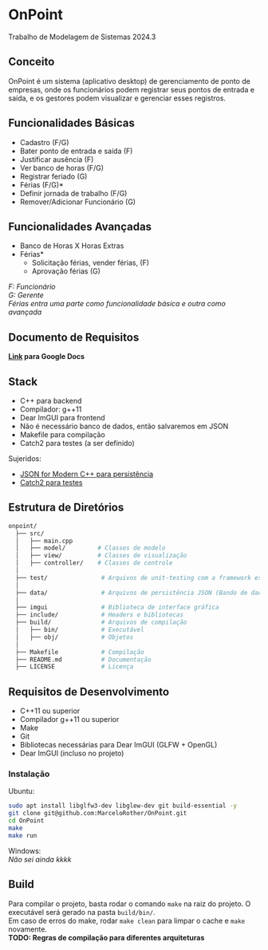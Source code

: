 # OnPoint

Trabalho de Modelagem de Sistemas 2024.3

## Conceito

OnPoint é um sistema (aplicativo desktop) de gerenciamento de ponto de empresas, onde os funcionários podem registrar seus pontos de entrada e saída, e os gestores podem visualizar e gerenciar esses registros.

## Funcionalidades Básicas

- Cadastro (F/G)
- Bater ponto de entrada e saída (F)
- Justificar ausência (F)
- Ver banco de horas (F/G)
- Registrar feriado (G)
- Férias (F/G)*
- Definir jornada de trabalho (F/G)
- Remover/Adicionar Funcionário (G)

## Funcionalidades Avançadas

- Banco de Horas X Horas Extras
- Férias*
  - Solicitação férias, vender férias, (F)
  - Aprovação férias (G)

*F: Funcionário*  
*G: Gerente*  
*Férias entra uma parte como funcionalidade básica e outra como avançada*

## Documento de Requisitos

**[Link](https://docs.google.com/document/d/1xuJsYoNLxCbsjtd0VRltBEp-ul_sF35xkzdqI95Chf4/edit?tab=t.0) para Google Docs**

## Stack

- C++ para backend
- Compilador: g++11
- Dear ImGUI para frontend
- Não é necessário banco de dados, então salvaremos em JSON
- Makefile para compilação
- Catch2 para testes (a ser definido)

Sujeridos:

- [JSON for Modern C++ para persistência](https://github.com/nlohmann/json)
- [Catch2 para testes](https://github.com/catchorg/Catch2)

## Estrutura de Diretórios

```bash
onpoint/
  ├── src/
  │   ├── main.cpp
  │   ├── model/         # Classes de modelo
  │   ├── view/          # Classes de visualização
  │   ├── controller/    # Classes de controle
  │   
  ├── test/               # Arquivos de unit-testing com a framework escolhida
  │
  ├── data/               # Arquivos de persistência JSON (Bando de dados de pobre)
  │
  ├── imgui               # Biblioteca de interface gráfica 
  ├── include/            # Headers e bibliotecas
  ├── build/              # Arquivos de compilação
  │   ├── bin/            # Executável
  │   ├── obj/            # Objetos
  │
  ├── Makefile            # Compilação
  ├── README.md           # Documentação
  ├── LICENSE             # Licença
```

## Requisitos de Desenvolvimento

- C++11 ou superior
- Compilador g++11 ou superior
- Make
- Git
- Bibliotecas necessárias para Dear ImGUI (GLFW + OpenGL)
- Dear ImGUI (incluso no projeto)

### Instalação

Ubuntu:

```bash
sudo apt install libglfw3-dev libglew-dev git build-essential -y
git clone git@github.com:MarceloRother/OnPoint.git
cd OnPoint
make
make run
```

Windows:  
*Não sei ainda kkkk*

## Build

Para compilar o projeto, basta rodar o comando `make` na raiz do projeto. O executável será gerado na pasta `build/bin/`.  
Em caso de erros do make, rodar `make clean` para limpar o cache e `make` novamente.  
**TODO: Regras de compilação para diferentes arquiteturas**
